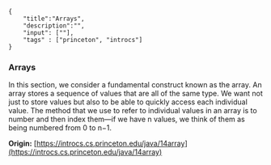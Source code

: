 ```javax-snippet
{
    "title":"Arrays",
    "description":"",
    "input": [""],
    "tags" : ["princeton", "introcs"]
}
```
### Arrays
In this section, we consider a fundamental construct known as the array. An array stores a sequence of values that are all of the same type. We want not just to store values but also to be able to quickly access each individual value. The method that we use to refer to individual values in an array is to number and then index them—if we have n values, we think of them as being numbered from 0 to n−1.

**Origin:** [https://introcs.cs.princeton.edu/java/14array](https://introcs.cs.princeton.edu/java/14array)